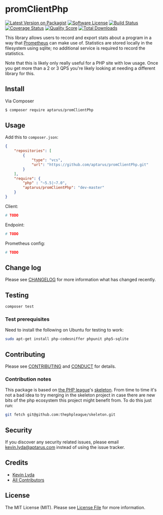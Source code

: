 # promClientPhp

[![Latest Version on Packagist][ico-version]][link-packagist]
[![Software License][ico-license]](LICENSE.md)
[![Build Status][ico-travis]][link-travis]
[![Coverage Status][ico-scrutinizer]][link-scrutinizer]
[![Quality Score][ico-code-quality]][link-code-quality]
[![Total Downloads][ico-downloads]][link-downloads]


This library allows users to record and export stats about a program
in a way that [Prometheus](https://prometheus.io/) can make use of.
Statistics are stored locally in the filesystem using sqlite; no
additional service is required to record the statistics.

Note that this is likely only really useful for a PHP site with low usage.
Once you get more than a 2 or 3 QPS you're likely looking at needing a
different library for this.

## Install

Via Composer

``` bash
$ composer require aptarus/promClientPhp
```

## Usage

Add this to `composer.json`:

```json
{
    "repositories": [
        {
            "type": "vcs",
            "url": "https://github.com/aptarus/promClientPhp.git"
        }
    ],
    "require": {
        "php" : "~5.5|~7.0",
        "aptarus/promClientPhp": "dev-master"
    }
}
```

Client:

``` php
# TODO
```

Endpoint:

``` php
# TODO
```

Prometheus config:

```yaml
# TODO
```

## Change log

Please see [CHANGELOG](CHANGELOG.md) for more information what has
changed recently.

## Testing

``` bash
composer test
```

### Test prerequisites

Need to install the following on Ubuntu for testing to work:

```bash
sudo apt-get install php-codesniffer phpunit php5-sqlite
```

## Contributing

Please see [CONTRIBUTING](CONTRIBUTING.md) and [CONDUCT](CONDUCT.md)
for details.

### Contribution notes

This package is based on [the PHP league](http://thephpleague.com/)'s
[skeleton](https://github.com/thephpleague/skeleton). From time to
time it's not a bad idea to try merging in the skeleton project in case
there are new bits of the php ecosystem this project might benefit from.
To do this just run:

```bash
git fetch git@github.com:thephpleague/skeleton.git
```

## Security

If you discover any security related issues, please email
kevin.lyda@aptarus.com instead of using the issue tracker.

## Credits

- [Kevin Lyda][link-author]
- [All Contributors][link-contributors]

## License

The MIT License (MIT). Please see [License File](LICENSE.md) for more
information.

[ico-version]: https://img.shields.io/packagist/v/aptarus/promClientPhp.svg?style=flat-square
[ico-license]: https://img.shields.io/badge/license-MIT-brightgreen.svg?style=flat-square
[ico-travis]: https://img.shields.io/travis/aptarus/promClientPhp/master.svg?style=flat-square
[ico-scrutinizer]: https://img.shields.io/scrutinizer/coverage/g/aptarus/promClientPhp.svg?style=flat-square
[ico-code-quality]: https://img.shields.io/scrutinizer/g/aptarus/promClientPhp.svg?style=flat-square
[ico-downloads]: https://img.shields.io/packagist/dt/aptarus/promClientPhp.svg?style=flat-square

[link-packagist]: https://packagist.org/packages/aptarus/prom-client-php
[link-travis]: https://travis-ci.org/aptarus/promClientPhp
[link-scrutinizer]: https://scrutinizer-ci.com/g/aptarus/promClientPhp/code-structure
[link-code-quality]: https://scrutinizer-ci.com/g/aptarus/promClientPhp
[link-downloads]: https://packagist.org/packages/aptarus/promClientPhp
[link-author]: https://github.com/lyda
[link-contributors]: https://github.com/aptarus/promClientPhp/graphs/contributors
